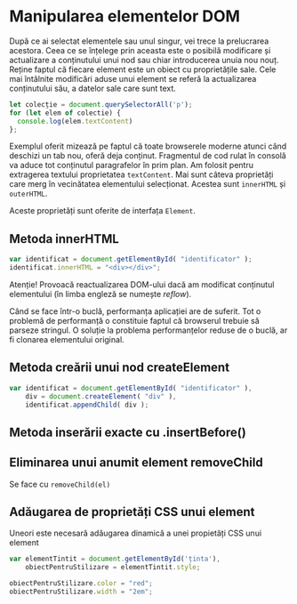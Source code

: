 # Manipularea elementelor DOM

După ce ai selectat elementele sau unul singur, vei trece la prelucrarea acestora. Ceea ce se înțelege prin aceasta este o posibilă modificare și actualizare a conținutului unui nod sau chiar introducerea unuia nou nouț. Reține faptul că fiecare element este un obiect cu proprietățile sale. Cele mai întâlnite modificări aduse unui element se referă la actualizarea conținutului său, a datelor sale care sunt text.

```javascript
let colecție = document.querySelectorAll('p');
for (let elem of colectie) {
  console.log(elem.textContent)
};
```

Exemplul oferit mizează pe faptul că toate browserele moderne atunci când deschizi un tab nou, oferă deja conținut. Fragmentul de cod rulat în consolă va aduce tot conținutul paragrafelor în prim plan. Am folosit pentru extragerea textului proprietatea `textContent`. Mai sunt câteva proprietăți care merg în vecinătatea elementului selecționat. Acestea sunt `innerHTML` și `outerHTML`.

Aceste proprietăți sunt oferite de interfața `Element`.

## Metoda innerHTML

```javascript
var identificat = document.getElementById( "identificator" );
identificat.innerHTML = "<div></div>";
```

Atenție! Provoacă reactualizarea DOM-ului dacă am modificat conținutul elementului (în limba engleză se numește *reflow*).

Când se face într-o buclă, performanța aplicației are de suferit. Tot o problemă de performanță o constituie faptul că browserul trebuie să parseze stringul. O soluție la problema performanțelor reduse de o buclă, ar fi clonarea elementului original.

## Metoda creării unui nod createElement

```javascript
var identificat = document.getElementById( "identificator" ),
    div = document.createElement( "div" ),
    identificat.appendChild( div );
```

## Metoda inserării exacte cu .insertBefore()

## Eliminarea unui anumit element removeChild

Se face cu `removeChild(el)`

## Adăugarea de proprietăți CSS unui element

Uneori este necesară adăugarea dinamică a unei propietăți CSS unui element

```javascript
var elementTintit = document.getElementById('ținta'),
    obiectPentruStilizare = elementTintit.style;

obiectPentruStilizare.color = "red";
obiectPentruStilizare.width = "2em";
```
